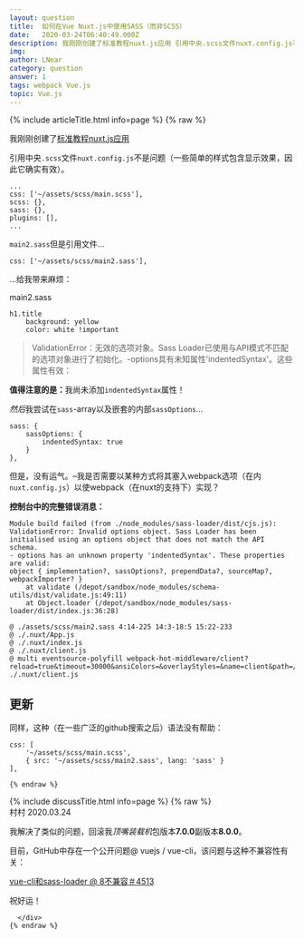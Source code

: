 ```yaml
---
layout: question
title:  如何在Vue Nuxt.js中使用SASS（而非SCSS）
date:   2020-03-24T06:40:49.000Z
description: 我刚刚创建了标准教程nuxt.js应用 引用中央.scss文件nuxt.config.js不是问题（一些简单的样式包含显示效果，因此它确实有效）。...
img: 
author: LNear
category: question
answer: 1
tags: webpack Vue.js
topic: Vue.js
---
```

<div class="article-root">
  <div class="article">
    {% include articleTitle.html info=page %}
    {% raw %}
    <div class="article-content"><p><font style="vertical-align: inherit;"><font style="vertical-align: inherit;">我刚刚创建了</font></font><a href="https://nuxtjs.org/guide/installation#using-code-create-nuxt-app-code-" rel="nofollow noreferrer"><font style="vertical-align: inherit;"><font style="vertical-align: inherit;">标准教程nuxt.js应用</font></font></a> </p>

<p><font style="vertical-align: inherit;"><font style="vertical-align: inherit;">引用中央</font></font><code>.scss</code><font style="vertical-align: inherit;"><font style="vertical-align: inherit;">文件</font></font><code>nuxt.config.js</code><font style="vertical-align: inherit;"><font style="vertical-align: inherit;">不是问题（一些简单的样式包含显示效果，因此它确实有效）。</font></font></p>

<pre><code>...<font></font>
css: ['~/assets/scss/main.scss'],<font></font>
scss: {},<font></font>
sass: {},<font></font>
plugins: [],<font></font>
...<font></font>
</code></pre>

<p><font style="vertical-align: inherit;"></font><code>main2.sass</code><font style="vertical-align: inherit;"><font style="vertical-align: inherit;">但是</font><font style="vertical-align: inherit;">引用</font><font style="vertical-align: inherit;">文件...</font></font></p>

<pre><code>css: ['~/assets/scss/main2.sass'],
</code></pre>

<p><font style="vertical-align: inherit;"><font style="vertical-align: inherit;">...给我带来麻烦：</font></font></p>

<p><font style="vertical-align: inherit;"><font style="vertical-align: inherit;">main2.sass</font></font></p>

<pre><code>h1.title<font></font>
    background: yellow<font></font>
    color: white !important<font></font>
</code></pre>

<blockquote>
  <p><font style="vertical-align: inherit;"><font style="vertical-align: inherit;">ValidationError：无效的选项对象。</font><font style="vertical-align: inherit;">Sass Loader已使用与API模式不匹配的选项对象进行了初始化。</font><font style="vertical-align: inherit;">-options具有未知属性'indentedSyntax'。</font><font style="vertical-align: inherit;">这些属性有效：</font></font></p>
</blockquote>

<p><strong><font style="vertical-align: inherit;"><font style="vertical-align: inherit;">值得注意的是：</font></font></strong><font style="vertical-align: inherit;"><font style="vertical-align: inherit;">我尚未添加</font></font><code>indentedSyntax</code><font style="vertical-align: inherit;"><font style="vertical-align: inherit;">属性！</font></font></p>

<p><font style="vertical-align: inherit;"></font><em><font style="vertical-align: inherit;"><font style="vertical-align: inherit;">然后</font></font></em><font style="vertical-align: inherit;"><font style="vertical-align: inherit;">我</font><font style="vertical-align: inherit;">尝试在</font></font><code>sass</code><font style="vertical-align: inherit;"><font style="vertical-align: inherit;">-array以及嵌套的内部</font></font><code>sassOptions</code><font style="vertical-align: inherit;"><font style="vertical-align: inherit;">...</font></font></p>

<pre><code>sass: {<font></font>
    sassOptions: {<font></font>
        indentedSyntax: true<font></font>
    }<font></font>
},<font></font>
</code></pre>

<p><font style="vertical-align: inherit;"><font style="vertical-align: inherit;">但是，没有运气。</font><font style="vertical-align: inherit;">–我是否需要以某种方式将其塞入webpack选项（在内</font></font><code>nuxt.config.js</code><font style="vertical-align: inherit;"><font style="vertical-align: inherit;">）以使webpack（在nuxt的支持下）实现？</font></font></p>

<p><strong><font style="vertical-align: inherit;"><font style="vertical-align: inherit;">控制台中的完整错误消息：</font></font></strong></p>

<pre><code>Module build failed (from ./node_modules/sass-loader/dist/cjs.js):<font></font>
ValidationError: Invalid options object. Sass Loader has been initialised using an options object that does not match the API schema.<font></font>
- options has an unknown property 'indentedSyntax'. These properties are valid:<font></font>
object { implementation?, sassOptions?, prependData?, sourceMap?, webpackImporter? }<font></font>
    at validate (/depot/sandbox/node_modules/schema-utils/dist/validate.js:49:11)<font></font>
    at Object.loader (/depot/sandbox/node_modules/sass-loader/dist/index.js:36:28)<font></font>
<font></font>
@ ./assets/scss/main2.sass 4:14-225 14:3-18:5 15:22-233<font></font>
@ ./.nuxt/App.js<font></font>
@ ./.nuxt/index.js<font></font>
@ ./.nuxt/client.js<font></font>
@ multi eventsource-polyfill webpack-hot-middleware/client?reload=true&amp;timeout=30000&amp;ansiColors=&amp;overlayStyles=&amp;name=client&amp;path=/__webpack_hmr/client ./.nuxt/client.js<font></font>
</code></pre>

<h2><font style="vertical-align: inherit;"><font style="vertical-align: inherit;">更新</font></font></h2>

<p><font style="vertical-align: inherit;"><font style="vertical-align: inherit;">同样，这种（在一些广泛的github搜索之后）语法没有帮助：</font></font></p>

<pre><code>css: [<font></font>
    '~/assets/scss/main.scss',<font></font>
    { src: '~/assets/scss/main2.sass', lang: 'sass' }<font></font>
],<font></font>
</code></pre></div>
    {% endraw %}
  </div>

  <div class="discuss-wrapper">
    {% include discussTitle.html info=page %}
    {% raw %}
    <div class="discuss-item">
        <div class="discuss-parent">
          <div class="discuss-meta">
            <span class="discuss-user">村村</span>
            <span class="discuss-time">2020.03.24</span>
          </div>
          <div class="discuss-comment"><p><font style="vertical-align: inherit;"><font style="vertical-align: inherit;">我解决了类似的问题，回滚我</font></font><em><font style="vertical-align: inherit;"><font style="vertical-align: inherit;">顶嘴装载机</font></font></em><font style="vertical-align: inherit;"><font style="vertical-align: inherit;">包版本</font></font><strong><font style="vertical-align: inherit;"><font style="vertical-align: inherit;">7.0.0</font></font></strong><font style="vertical-align: inherit;"><font style="vertical-align: inherit;">副版本</font></font><strong><font style="vertical-align: inherit;"><font style="vertical-align: inherit;">8.0.0</font></font></strong><font style="vertical-align: inherit;"><font style="vertical-align: inherit;">。</font></font></p>

<p><font style="vertical-align: inherit;"><font style="vertical-align: inherit;">目前，GitHub中存在一个公开问题@ vuejs / vue-cli，该问题与这种不兼容性有关： </font></font></p>

<p><a href="https://github.com/vuejs/vue-cli/issues/4513" rel="nofollow noreferrer"><font style="vertical-align: inherit;"><font style="vertical-align: inherit;">vue-cli和sass-loader @ 8不兼容＃4513</font></font></a></p>

<p><font style="vertical-align: inherit;"><font style="vertical-align: inherit;">祝好运！</font></font></p></div>
        </div>
        
      </div>
    {% endraw %}
  </div>
<div>
